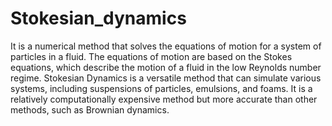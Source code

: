 # Stokesian_dynamics
 It is a numerical method that solves the equations of motion for a system of particles in a fluid.
 The equations of motion are based on the Stokes equations, which describe the motion of a fluid in the low Reynolds number regime.
 Stokesian Dynamics is a versatile method that can simulate various systems, including suspensions of particles, emulsions, and foams.
 It is a relatively computationally expensive method but more accurate than other methods, such as Brownian dynamics.
